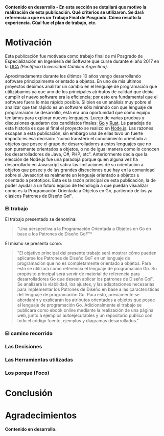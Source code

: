 **Contenido en desarrollo - En esta sección se detallará que motivo la realización de esta publicación. Qué criterios se utilizaron. Se dará referencia a que es un Trabajo Final de Posgrado. Cómo resulto la experiencia. Cúal fue el plan de trabajo, etc.**

# Motivación

Esta publicación fue motivada como trabajo final de mi Posgrado de Especialización en Ingeniería del Software que curse durante el año 2017 en la [UCA](http://www.uca.edu.ar) *(Pontificia Universidad Católica Argentina)*.

Aproximadamente durante los últimos 10 años vengo desarrollando software principalmente orientado a objetos. En uno de mis últimos proyectos debimos analizar un cambio en el lenguaje de programación que utilizábamos ya que uno de los principales atributos de calidad que debía cumplir el nuevo software era la eficiencia; por esto era fundamental que el software fuera lo más rápido posible. Si bien es un análisis muy pobre el analizar que tan rápido es un software sólo mirando con que lenguaje de programación se desarrollo, esta era una oportunidad que como equipo teníamos para explorar nuevos lenguajes. Luego de varias pruebas y discusiones quedaron dos candidatos finales: [Go](https://golang.org/) y [Rust](https://www.rust-lang.org/en-US/).
La paradoja de esta historia es que al final el proyecto se realizo en [Node.js](https://nodejs.org/en/). Las razones escapan a esta publicación, sin embargo una de ellas tuvo un fuerte impacto es esa decisión: "como transferir el conocimiento orientado a objetos que posee el grupo de desarrolladores a estos lenguajes que no son puramente orientados a objetos, o no de igual manera como lo conocen los desarrolladores de Java, C#, PHP, etc".
Anteriormente decia que la elección de Node.js fue una paradoja porque quien alguna vez ha desarrollado en Javascript sabra las limitaciones de su orientación a objetos que posee y de las grandes discuciones que hay en la comunidad sobre si Javascript es realmente un lenguaje orientado a objetos u orientado a prototipos.
Esta es la razón principal de esta publicación, la de poder ayudar a un futuro equipo de tecnología a que puedan visualizar como es la Programación Orientada a Objetos en Go, partiendo de los ya clásicos Patrones de Diseño GoF.

### El trabajo
El trabajo presentado se denomina:

> "Una perspectiva a la Programación Orientada a Objetos en Go en base a los Patrones de Diseño GoF"*

El mismo se presenta como:

> "El objetivo principal del presente trabajo será mostrar cómo pueden aplicarse los Patrones de Diseño GoF en un lenguaje de programación que no es completamente orientado a objetos. Para esto se utilizará como referencia el lenguaje de programación Go. Su propósito principal será servir de material de referencia para desarrolladores Go que deseen aplicar los patrones de Diseño GoF.
Se analizará la viabilidad, los ajustes, y las adaptaciones necesarias para implementar los Patrones de Diseño en base a las características del lenguaje de programación Go. Para esto, previamente se abordarán y explicarán los atributos orientados a objetos que posee el lenguaje de programación Go.
Adicionalmente el trabajo se publicará como ebook online mediante la realización de una página web, junto a ejemplos autoejecutables y un repositorio público con todo el código fuente, ejemplos y diagramas desarrollados."

### El camino recorrido

### Las Decisiones

### Las Herramientas utilizadas

### Los porqué (Foco)

# Conclusión

# Agradecimientos

**Contenido en desarrollo.**

